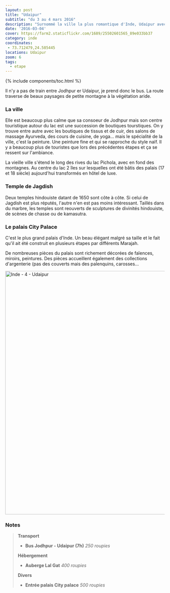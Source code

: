 ```yaml
---
layout: post
title: "Udaipur"
subtitle: "du 3 au 4 mars 2016"
description: "Surnommé la ville la plus romantique d'Inde, Udaipur avec son lac et ses palais a de quoi séduire."
date: '2016-03-04'
cover: https://farm2.staticflickr.com/1689/25502601565_89e033bb37
category: inde
coordinates:
 - 73.712479,24.585445
locations: Udaipur
zoom: 6
tags:
  - etape
---
```


{% include components/toc.html %}

Il n'y a pas de train entre Jodhpur er Udaipur, je prend donc le bus. La route traverse de beaux paysages de petite montagne à la végétation aride.

### La ville

Elle est beaucoup plus calme que sa consoeur de Jodhpur mais son centre touristique autour du lac est une succession de boutiques tourstiques. On y trouve entre autre avec les boutiques de tissus et de cuir, des salons de massage Ayurveda, des cours de cuisine, de yoga... mais le spécialité de la ville, c'est la peinture. Une peinture fine et qui se rapproche du style naïf. Il y a beaucoup plus de touristes que lors des précédentes étapes et ça se ressent sur l'ambiance.

La vieille ville s'étend le long des rives du lac Pichola, avec en fond des montagnes. Au centre du lac 2 îles sur lesquelles ont été bâtis des palais (17 et 18 siècle) aujourd'hui transformés en hôtel de luxe.

### Temple de Jagdish 

Deux temples hindouiste datant de 1650 sont côte à côte. Si celui de Jagdish est plus réputés, l'autre n'en est pas moins intéressant. Taillés dans du marbre, les temples sont reouverts de sculptures de divinités hindouiste, de scènes de chasse ou de kamasutra.

### Le palais City Palace

C'est le plus grand palais d'Inde. Un beau élégant malgré sa taille et le fait qu'il ait été construit en plusieurs étapes par différents Marajah.

De nombreuses pièces du palais sont richement décorées de faïences, miroirs, peintures. Des pièces accueillent également des collections d'argenterie  (pas des couverts mais des palenquins, carosses...

<a data-flickr-embed="true"  href="https://www.flickr.com/photos/planitude/albums/72157664746690869" title="Inde - 4 - Udaipur"><img src="https://farm2.staticflickr.com/1689/25502601565_89e033bb37_b.jpg" width="1024" height="768" alt="Inde - 4 - Udaipur"></a><script async src="//embedr.flickr.com/assets/client-code.js" charset="utf-8"></script>

### Notes

>**Transport**
>
>- **Bus Jodhpur - Udaipur (7h)** *250 roupies*
>
>**Hébergement**
>
>- **Auberge Lal Gat** *400 roupies*
>
>**Divers**
>
>- **Entrée palais City palace** *500 roupies*
